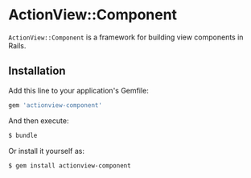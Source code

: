 # ActionView::Component
`ActionView::Component` is a framework for building view components in Rails.

## Installation
Add this line to your application's Gemfile:

```ruby
gem 'actionview-component'
```

And then execute:
```bash
$ bundle
```

Or install it yourself as:
```bash
$ gem install actionview-component
```
